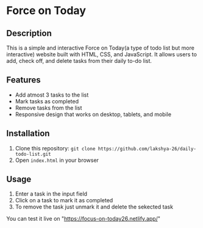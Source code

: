 # Force on Today

## Description
This is a simple and interactive Force on Today(a type of todo list but more interactive) website built with HTML, CSS, and JavaScript. It allows users to add, check off, and delete tasks from their daily to-do list.

## Features
- Add atmost 3 tasks to the list
- Mark tasks as completed
- Remove tasks from the list
- Responsive design that works on desktop, tablets, and mobile

## Installation
1. Clone this repository: `git clone https://github.com/lakshya-26/daily-todo-list.git`
2. Open `index.html` in your browser

## Usage
1. Enter a task in the input field
2. Click on a task to mark it as completed
3. To remove the task just unmark it and delete the sekected task

You can test it live on "https://focus-on-today26.netlify.app/"
